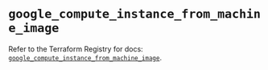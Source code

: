 # `google_compute_instance_from_machine_image`

Refer to the Terraform Registry for docs: [`google_compute_instance_from_machine_image`](https://registry.terraform.io/providers/hashicorp/google-beta/5.30.0/docs/resources/google_compute_instance_from_machine_image).
